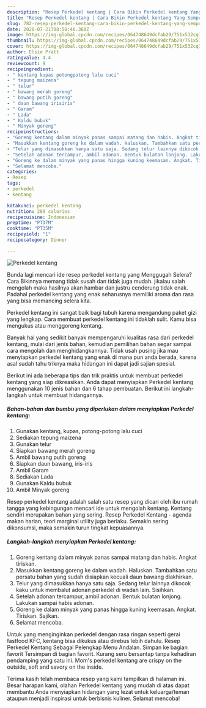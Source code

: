 ```yaml
---
description: "Resep Perkedel kentang | Cara Bikin Perkedel kentang Yang Sempurna"
title: "Resep Perkedel kentang | Cara Bikin Perkedel kentang Yang Sempurna"
slug: 782-resep-perkedel-kentang-cara-bikin-perkedel-kentang-yang-sempurna
date: 2020-07-21T08:58:46.360Z
image: https://img-global.cpcdn.com/recipes/064748649dcfab29/751x532cq70/perkedel-kentang-foto-resep-utama.jpg
thumbnail: https://img-global.cpcdn.com/recipes/064748649dcfab29/751x532cq70/perkedel-kentang-foto-resep-utama.jpg
cover: https://img-global.cpcdn.com/recipes/064748649dcfab29/751x532cq70/perkedel-kentang-foto-resep-utama.jpg
author: Elsie Pratt
ratingvalue: 4.4
reviewcount: 9
recipeingredient:
- " kentang kupas potongpotong lalu cuci"
- " tepung maizena"
- " telur"
- " bawang merah goreng"
- " bawang putih goreng"
- " daun bawang irisiris"
- " Garam"
- " Lada"
- " Kaldu bubuk"
- " Minyak goreng"
recipeinstructions:
- "Goreng kentang dalam minyak panas sampai matang dan habis. Angkat tiriskan."
- "Masukkan kentang goreng ke dalam wadah. Haluskan. Tambahkan satu persatu bahan yang sudah disiapkan kecuali daun bawang diakhirkan."
- "Telur yang dimasukkan hanya satu saja. Sedang telur lainnya dikocok kaku untuk membalut adonan perkedel di wadah lain. Sisihkan."
- "Setelah adonan tercampur, ambil adonan. Bentuk bulatan lonjong. Lakukan sampai habis adonan."
- "Goreng ke dalam minyak yang panas hingga kuning keemasan. Angkat. Tiriskan. Sajikan."
- "Selamat mencoba."
categories:
- Resep
tags:
- perkedel
- kentang

katakunci: perkedel kentang 
nutrition: 289 calories
recipecuisine: Indonesian
preptime: "PT37M"
cooktime: "PT35M"
recipeyield: "1"
recipecategory: Dinner

---
```



![Perkedel kentang](https://img-global.cpcdn.com/recipes/064748649dcfab29/751x532cq70/perkedel-kentang-foto-resep-utama.jpg)

Bunda lagi mencari ide resep perkedel kentang yang Menggugah Selera? Cara Bikinnya memang tidak susah dan tidak juga mudah. jikalau salah mengolah maka hasilnya akan hambar dan justru cenderung tidak enak. Padahal perkedel kentang yang enak seharusnya memiliki aroma dan rasa yang bisa memancing selera kita.

Perkedel kentang ini sangat baik bagi tubuh karena mengandung paket gizi yang lengkap. Cara membuat perkedel kentang ini tidaklah sulit. Kamu bisa mengukus atau menggoreng kentang.

Banyak hal yang sedikit banyak mempengaruhi kualitas rasa dari perkedel kentang, mulai dari jenis bahan, kemudian pemilihan bahan segar sampai cara mengolah dan menghidangkannya. Tidak usah pusing jika mau menyiapkan perkedel kentang yang enak di mana pun anda berada, karena asal sudah tahu triknya maka hidangan ini dapat jadi sajian spesial.


Berikut ini ada beberapa tips dan trik praktis untuk membuat perkedel kentang yang siap dikreasikan. Anda dapat menyiapkan Perkedel kentang menggunakan 10 jenis bahan dan 6 tahap pembuatan. Berikut ini langkah-langkah untuk membuat hidangannya.

<!--inarticleads1-->

##### Bahan-bahan dan bumbu yang diperlukan dalam menyiapkan Perkedel kentang:

1. Gunakan  kentang, kupas, potong-potong lalu cuci
1. Sediakan  tepung maizena
1. Gunakan  telur
1. Siapkan  bawang merah goreng
1. Ambil  bawang putih goreng
1. Siapkan  daun bawang, iris-iris
1. Ambil  Garam
1. Sediakan  Lada
1. Gunakan  Kaldu bubuk
1. Ambil  Minyak goreng


Resep perkedel kentang adalah salah satu resep yang dicari oleh ibu rumah tangga yang kebingungan mencari ide untuk mengolah kentang. Kentang sendiri merupakan bahan yang sering. Resep Perkedel Kentang - agenda makan harian, teori marginal utility juga berlaku. Semakin sering dikonsumsi, maka semakin turun tingkat kepuasannya. 

<!--inarticleads2-->

##### Langkah-langkah menyiapkan Perkedel kentang:

1. Goreng kentang dalam minyak panas sampai matang dan habis. Angkat tiriskan.
1. Masukkan kentang goreng ke dalam wadah. Haluskan. Tambahkan satu persatu bahan yang sudah disiapkan kecuali daun bawang diakhirkan.
1. Telur yang dimasukkan hanya satu saja. Sedang telur lainnya dikocok kaku untuk membalut adonan perkedel di wadah lain. Sisihkan.
1. Setelah adonan tercampur, ambil adonan. Bentuk bulatan lonjong. Lakukan sampai habis adonan.
1. Goreng ke dalam minyak yang panas hingga kuning keemasan. Angkat. Tiriskan. Sajikan.
1. Selamat mencoba.


Untuk yang menginginkan perkedel dengan rasa ringan seperti gerai fastfood KFC, kentang bisa dikukus atau direbus lebih dahulu. Resep Perkedel Kentang Sebagai Pelengkap Menu Andalan. Simpan ke bagian favorit Tersimpan di bagian favorit. Kurang seru bersantap tanpa kehadiran pendamping yang satu ini. Mom&#39;s perkedel kentang are crispy on the outside, soft and savory on the inside. 

Terima kasih telah membaca resep yang kami tampilkan di halaman ini. Besar harapan kami, olahan Perkedel kentang yang mudah di atas dapat membantu Anda menyiapkan hidangan yang lezat untuk keluarga/teman ataupun menjadi inspirasi untuk berbisnis kuliner. Selamat mencoba!
